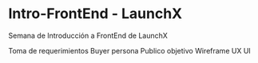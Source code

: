 # Intro-FrontEnd - LaunchX
Semana de Introducción a FrontEnd de LaunchX

Toma de requerimientos
Buyer persona
Publico objetivo
Wireframe UX
UI
